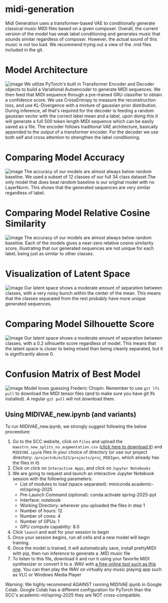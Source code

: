 # midi-generation
Midi Generation uses a transformer-based VAE to conditionally generate classical music MIDI files based on a given composer. Overall, the current version of the model has weak label conditioning and generates music that sounds similar regardless of composer. However, the actual sound of this music is not too bad. We recommend trying out a view of the .mid files included in the git.
# Model Architecture
![image](https://github.com/user-attachments/assets/9bb9e6cd-8b0f-4856-a8bf-c0a474364a6e)
We utilize PyTorch's built in Transformer Encoder and Decoder objects to build a Variational Autoencoder to generate MIDI sequences. We then feed that MIDI sequence through a pre-trained GRU classifier to obtain a confidence score. We use CrossEntropy to measure the reconstruction loss, and use KL-Divergence with a mixture of gaussian prior distribution. During inference, all that's required for the decoder is feeding a random gaussian vector with the correct label mean and a label, upon doing this it will generate a full 500 token length MIDI sequence which can be easily saved as a file. The encoder follows traditional VAE architecture, basically appended to the output of a transformer encoder. For the decoder we use both self and cross attention to strengthen the label conditioning.
# Comparing Model Accuracy
![image](https://github.com/user-attachments/assets/42a81f12-50fa-4bdc-9fe1-912bc3a729b5)
The accuracy of our models are almost always below random baseline. We used a subset of 12 classes of our full 34 class dataset.The only model that does beat random baseline is our original model with no LayerNorm. This shows that the generated sequences are very similar regardless of label.
# Comparing Model Relative Cosine Similarity
![image](https://github.com/user-attachments/assets/3bda05a3-1e00-4c26-8d54-fee3aa8a93cc)
The accuracy of our models are almost always below random baseline. Each of the models gives a near-zero relative cosine similarity score, illustrating that our generated sequences are not unique for each label, being just as similar to other classes.
# Visualization of Latent Space
![image](https://github.com/user-attachments/assets/ddce73ab-afb7-4269-af5f-d2c2ee6a384b)
Our latent space shows a moderate amount of separation between classes, with a very noisy bunch within the center of the mean. This means that the classes separated from the rest probably have more unique generated sequences.
# Comparing Model Silhouette Score
![image](https://github.com/user-attachments/assets/6b94ebb8-bad1-4926-9a49-f520e8aacd04)
Our latent space shows a moderate amount of separation between classes, with a 0.2 silhouette score regardless of model. This means that the latent space is closer to being mixed than being cleanly separated, but it is significantly above 0.
# Confusion Matrix of Best Model
![image](https://github.com/user-attachments/assets/09ab8cef-3498-4d80-a851-3fb95a321a5b)
Model loves guessing Frederic Chopin.
Remember to use `git lfs pull` to download the MIDI tensor files (and to make sure you have git lfs installed). A regular `git pull` will not download them.

## Using MIDIVAE_new.ipynb (and variants)

To run MIDIVAE_new.ipynb, we strongly suggest following the below proceedure:
1. Go to the SCC website, click on `Files` and upload the `maestro_new_splits_no_augmentation.csv` ([click here to download it](https://drive.google.com/file/d/1HU-lg5HUxXzuaV72yaIFfDMYe-YD4Tns/view)) and `MIDIVAE.ipynb` files in your choice of directory (or use our project directory: `/projectnb/ec523/projects/proj_MIDIgen`, which already has the files in it)
2. Click on click on `Interactive Apps`, and click on `Jupyter Notebooks`
3. We are going to request and launch an interactive Jupyter Notebook session with the following parameters:
    - List of modules to load (space separated): miniconda academic-ml/spring-2025
    - Pre-Launch Command (optional): conda activate spring-2025-pyt
    - Interface: notebook
    - Working Directory: wherever you uploaded the files in step 1
    - Number of hours: 12
    - Number of cores: 4
    - Number of GPUs: 1
    - GPU compute capability: 8.0
4. Click `launch` and wait for your session to begin
5. Once your session begins, run all cells and a new model will begin training.
6. Once the model is trained, it will automatically save, install prettyMIDI with pip, then run inference to generate a .MID music file
7. To listen to this file, download it and run it using your favorite MIDI synthesizer or convert it to a .WAV with [a free online tool such as this one](https://www.zamzar.com/convert/midi-to-wav/). You can then play the WAV on virtually any music playing app such as VLC or Windows Media Player

Warning: We highly recommend AGAINST running MIDIVAE.ipynb in Google Colab. Google Colab has a different configuration for PyTorch than the SCC's academic-ml/spring-2025 they are NOT cross-compatible. 

